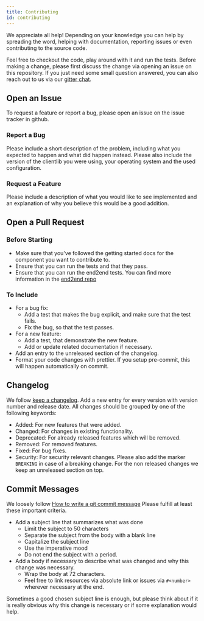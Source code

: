 ```yaml
---
title: Contributing
id: contributing
---
```


We appreciate all help! Depending on your knowledge you can help by
spreading the word, helping with documentation, reporting issues or even contributing to the source code.

Feel free to checkout the code, play around with it and run the tests.
Before making a change, please first discuss the change via opening an issue on this
repository. If you just need some small question answered, you can also reach out to
us via our [gitter chat](https://gitter.im/trustlines/community).

## Open an Issue

To request a feature or report a bug, please open an issue on the issue tracker in github.

### Report a Bug

Please include a short description of the problem, including what you expected to happen and what did happen instead.
Please also include the version of the clientlib you were using, your operating system and the used configuration.

### Request a Feature

Please include a description of what you would like to see implemented and an explanation of why you believe this would
be a good addition.

## Open a Pull Request

### Before Starting

- Make sure that you've followed the getting started docs for the component you want to contribute to.
- Ensure that you can run the tests and that they pass.
- Ensure that you can run the end2end tests. You can find more information in the
  [end2end repo](https://github.com/trustlines-protocol/end2end)

### To Include

- For a bug fix:
  - Add a test that makes the bug explicit, and make sure that the test fails.
  - Fix the bug, so that the test passes.
- For a new feature:
  - Add a test, that demonstrate the new feature.
  - Add or update related documentation if necessary.
- Add an entry to the unreleased section of the changelog.
- Format your code changes with prettier. If you setup pre-commit, this will happen automatically on commit.

## Changelog

We follow [keep a changelog](https://keepachangelog.com/en/0.3.0/).
Add a new entry for every version with version number and release date.
All changes should be grouped by one of the following keywords:

- Added: For new features that were added.
- Changed: For changes in existing functionality.
- Deprecated: For already released features which will be removed.
- Removed: For removed features.
- Fixed: For bug fixes.
- Security: For security relevant changes.
  Please also add the marker `BREAKING` in case of a breaking change.
  For the non released changes we keep an unreleased section on top.

## Commit Messages

We loosely follow [How to write a git commit message](https://chris.beams.io/posts/git-commit/)
Please fulfill at least these important criteria.

- Add a subject line that summarizes what was done
  - Limit the subject to 50 characters
  - Separate the subject from the body with a blank line
  - Capitalize the subject line
  - Use the imperative mood
  - Do not end the subject with a period.
- Add a body if necessary to describe what was changed and why this change was necessary.
  - Wrap the body at 72 characters.
  - Feel free to link resources via absolute link or issues via `#<number>` wherever necessary
    at the end.

Sometimes a good chosen subject line is enough, but please think about if it is really obvious why this change is necessary
or if some explanation would help.
